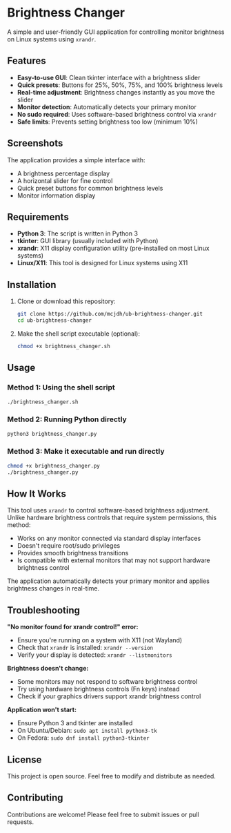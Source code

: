# Brightness Changer

A simple and user-friendly GUI application for controlling monitor brightness on Linux systems using `xrandr`.

## Features

- **Easy-to-use GUI**: Clean tkinter interface with a brightness slider
- **Quick presets**: Buttons for 25%, 50%, 75%, and 100% brightness levels
- **Real-time adjustment**: Brightness changes instantly as you move the slider
- **Monitor detection**: Automatically detects your primary monitor
- **No sudo required**: Uses software-based brightness control via `xrandr`
- **Safe limits**: Prevents setting brightness too low (minimum 10%)

## Screenshots

The application provides a simple interface with:
- A brightness percentage display
- A horizontal slider for fine control
- Quick preset buttons for common brightness levels
- Monitor information display

## Requirements

- **Python 3**: The script is written in Python 3
- **tkinter**: GUI library (usually included with Python)
- **xrandr**: X11 display configuration utility (pre-installed on most Linux systems)
- **Linux/X11**: This tool is designed for Linux systems using X11

## Installation

1. Clone or download this repository:
   ```bash
   git clone https://github.com/mcjdh/ub-brightness-changer.git
   cd ub-brightness-changer
   ```

2. Make the shell script executable (optional):
   ```bash
   chmod +x brightness_changer.sh
   ```

## Usage

### Method 1: Using the shell script
```bash
./brightness_changer.sh
```

### Method 2: Running Python directly
```bash
python3 brightness_changer.py
```

### Method 3: Make it executable and run directly
```bash
chmod +x brightness_changer.py
./brightness_changer.py
```

## How It Works

This tool uses `xrandr` to control software-based brightness adjustment. Unlike hardware brightness controls that require system permissions, this method:

- Works on any monitor connected via standard display interfaces
- Doesn't require root/sudo privileges
- Provides smooth brightness transitions
- Is compatible with external monitors that may not support hardware brightness control

The application automatically detects your primary monitor and applies brightness changes in real-time.

## Troubleshooting

**"No monitor found for xrandr control!" error:**
- Ensure you're running on a system with X11 (not Wayland)
- Check that `xrandr` is installed: `xrandr --version`
- Verify your display is detected: `xrandr --listmonitors`

**Brightness doesn't change:**
- Some monitors may not respond to software brightness control
- Try using hardware brightness controls (Fn keys) instead
- Check if your graphics drivers support xrandr brightness control

**Application won't start:**
- Ensure Python 3 and tkinter are installed
- On Ubuntu/Debian: `sudo apt install python3-tk`
- On Fedora: `sudo dnf install python3-tkinter`

## License

This project is open source. Feel free to modify and distribute as needed.

## Contributing

Contributions are welcome! Please feel free to submit issues or pull requests.
